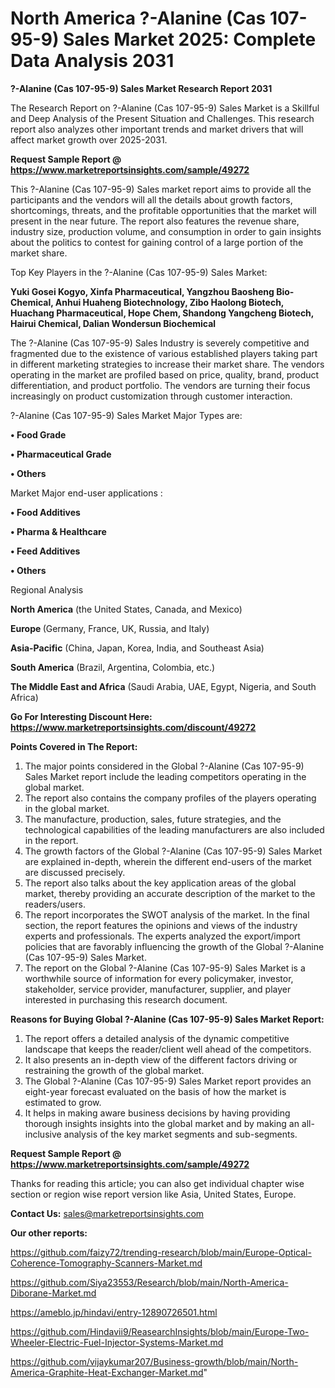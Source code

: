 # North America ?-Alanine (Cas 107-95-9) Sales Market 2025: Complete Data Analysis 2031

<strong>?-Alanine (Cas 107-95-9) Sales Market Research Report 2031</strong>

The Research Report on ?-Alanine (Cas 107-95-9) Sales Market is a Skillful and Deep Analysis of the Present Situation and Challenges. This research report also analyzes other important trends and market drivers that will affect market growth over 2025-2031.

<strong>Request Sample Report @ <a href=https://www.marketreportsinsights.com/sample/49272>https://www.marketreportsinsights.com/sample/49272</a></strong>

This ?-Alanine (Cas 107-95-9) Sales market report aims to provide all the participants and the vendors will all the details about growth factors, shortcomings, threats, and the profitable opportunities that the market will present in the near future. The report also features the revenue share, industry size, production volume, and consumption in order to gain insights about the politics to contest for gaining control of a large portion of the market share.

Top Key Players in the ?-Alanine (Cas 107-95-9) Sales Market:

<strong>Yuki Gosei Kogyo, Xinfa Pharmaceutical, Yangzhou Baosheng Bio-Chemical, Anhui Huaheng Biotechnology, Zibo Haolong Biotech, Huachang Pharmaceutical, Hope Chem, Shandong Yangcheng Biotech, Hairui Chemical, Dalian Wondersun Biochemical</strong>

The ?-Alanine (Cas 107-95-9) Sales Industry is severely competitive and fragmented due to the existence of various established players taking part in different marketing strategies to increase their market share. The vendors operating in the market are profiled based on price, quality, brand, product differentiation, and product portfolio. The vendors are turning their focus increasingly on product customization through customer interaction.

?-Alanine (Cas 107-95-9) Sales Market Major Types are:

<strong>•  Food Grade

•  Pharmaceutical Grade

•  Others</strong>

Market Major end-user applications :

<strong>•  Food Additives

•  Pharma & Healthcare

•  Feed Additives

•  Others</strong>

Regional Analysis

</u><strong><b>North America</b></strong> (the United States, Canada, and Mexico)

<strong><b>Europe </b></strong>(Germany, France, UK, Russia, and Italy)

<strong><b>Asia-Pacific</b></strong> (China, Japan, Korea, India, and Southeast Asia)

<strong><b>South America</b></strong> (Brazil, Argentina, Colombia, etc.)

<strong><b>The Middle East and Africa</b></strong> (Saudi Arabia, UAE, Egypt, Nigeria, and South Africa)

<strong>Go For Interesting Discount Here: <a href=https://www.marketreportsinsights.com/discount/49272>https://www.marketreportsinsights.com/discount/49272</a></strong>

<strong>Points Covered in The Report:</strong>
<ol>
  <li>The major points considered in the Global ?-Alanine (Cas 107-95-9) Sales Market report include the leading competitors operating in the global market.</li>
  <li>The report also contains the company profiles of the players operating in the global market.</li>
  <li>The manufacture, production, sales, future strategies, and the technological capabilities of the leading manufacturers are also included in the report.</li>
  <li>The growth factors of the Global ?-Alanine (Cas 107-95-9) Sales Market are explained in-depth, wherein the different end-users of the market are discussed precisely.</li>
  <li>The report also talks about the key application areas of the global market, thereby providing an accurate description of the market to the readers/users.</li>
  <li>The report incorporates the SWOT analysis of the market. In the final section, the report features the opinions and views of the industry experts and professionals. The experts analyzed the export/import policies that are favorably influencing the growth of the Global ?-Alanine (Cas 107-95-9) Sales Market.</li>
  <li>The report on the Global ?-Alanine (Cas 107-95-9) Sales Market is a worthwhile source of information for every policymaker, investor, stakeholder, service provider, manufacturer, supplier, and player interested in purchasing this research document.</li>
</ol>
<strong>Reasons for Buying Global ?-Alanine (Cas 107-95-9) Sales Market Report:</strong>

<ol>
  <li>The report offers a detailed analysis of the dynamic competitive landscape that keeps the reader/client well ahead of the competitors.</li>
  <li>It also presents an in-depth view of the different factors driving or restraining the growth of the global market.</li>
  <li>The Global ?-Alanine (Cas 107-95-9) Sales Market report provides an eight-year forecast evaluated on the basis of how the market is estimated to grow.</li>
  <li>It helps in making aware business decisions by having providing thorough insights insights into the global market and by making an all-inclusive analysis of the key market segments and sub-segments.</li>
</ol>
<strong>Request Sample Report @ <a href=https://www.marketreportsinsights.com/sample/49272>https://www.marketreportsinsights.com/sample/49272</a></strong>


Thanks for reading this article; you can also get individual chapter wise section or region wise report version like Asia, United States, Europe.

<strong>Contact Us:</strong>
sales@marketreportsinsights.com

<strong>Our other reports:</strong>

<a href=https://github.com/faizy72/trending-research/blob/main/Europe-Optical-Coherence-Tomography-Scanners-Market.md>https://github.com/faizy72/trending-research/blob/main/Europe-Optical-Coherence-Tomography-Scanners-Market.md</a>

<a href=https://github.com/Siya23553/Research/blob/main/North-America-Diborane-Market.md>https://github.com/Siya23553/Research/blob/main/North-America-Diborane-Market.md</a>

<a href=https://ameblo.jp/hindavi/entry-12890726501.html>https://ameblo.jp/hindavi/entry-12890726501.html</a>

<a href=https://github.com/Hindavii9/ReasearchInsights/blob/main/Europe-Two-Wheeler-Electric-Fuel-Injector-Systems-Market.md>https://github.com/Hindavii9/ReasearchInsights/blob/main/Europe-Two-Wheeler-Electric-Fuel-Injector-Systems-Market.md</a>

<a href=https://github.com/vijaykumar207/Business-growth/blob/main/North-America-Graphite-Heat-Exchanger-Market.md>https://github.com/vijaykumar207/Business-growth/blob/main/North-America-Graphite-Heat-Exchanger-Market.md</a>"
